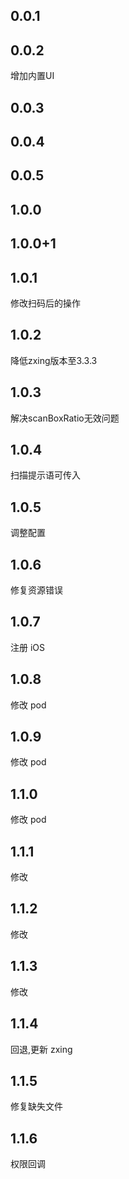 ## 0.0.1

## 0.0.2

增加内置UI

## 0.0.3

## 0.0.4

## 0.0.5

## 1.0.0

## 1.0.0+1

## 1.0.1

修改扫码后的操作

## 1.0.2

降低zxing版本至3.3.3

## 1.0.3

解决scanBoxRatio无效问题

## 1.0.4
扫描提示语可传入

## 1.0.5
调整配置

## 1.0.6
修复资源错误

## 1.0.7
注册 iOS

## 1.0.8
修改 pod

## 1.0.9
修改 pod

## 1.1.0
修改 pod

## 1.1.1
修改
## 1.1.2
修改
## 1.1.3
修改

## 1.1.4
回退,更新 zxing

## 1.1.5
修复缺失文件

## 1.1.6
权限回调